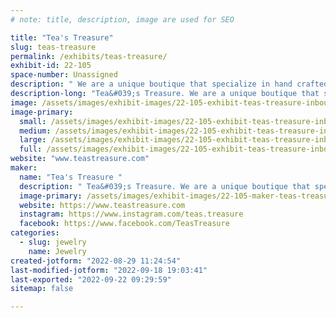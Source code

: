 ```yaml
---
# note: title, description, image are used for SEO

title: "Tea's Treasure"
slug: teas-treasure
permalink: /exhibits/teas-treasure/
exhibit-id: 22-105
space-number: Unassigned
description: " We are a unique boutique that specialize in hand crafted and customized pieces."
description-long: "Tea&#039;s Treasure. We are a unique boutique that specialize in hand crafted and customized pieces. We have a trove of treasures for you to explore."
image: /assets/images/exhibit-images/22-105-exhibit-teas-treasure-inbound8829022532892350634-large.jpg
image-primary: 
  small: /assets/images/exhibit-images/22-105-exhibit-teas-treasure-inbound8829022532892350634-small.jpg
  medium: /assets/images/exhibit-images/22-105-exhibit-teas-treasure-inbound8829022532892350634-medium.jpg
  large: /assets/images/exhibit-images/22-105-exhibit-teas-treasure-inbound8829022532892350634-large.jpg
  full: /assets/images/exhibit-images/22-105-exhibit-teas-treasure-inbound8829022532892350634-full.jpg
website: "www.teastreasure.com"
maker: 
  name: "Tea's Treasure "
  description: " Tea&#039;s Treasure. We are a unique boutique that specialize in hand crafted and customized pieces. We have a trove of treasures for you to explore."
  image-primary: /assets/images/exhibit-images/22-105-maker-teas-treasure-inbound3736828611882601862-medium.jpg
  website: https://www.teastreasure.com
  instagram: https://www.instagram.com/teas.treasure
  facebook: https://www.facebook.com/TeasTreasure 
categories: 
  - slug: jewelry
    name: Jewelry
created-jotform: "2022-08-29 11:24:54"
last-modified-jotform: "2022-09-18 19:03:41"
last-exported: "2022-09-22 09:29:59"
sitemap: false

---
```

